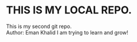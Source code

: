 # THIS IS MY LOCAL REPO.
This is my second git repo.
<br>
Author: Eman Khalid
I am trying to learn and grow!
